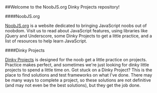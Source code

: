 ##Welcome to the NoobJS.org Dinky Projects repository!

####NoobJS.org

[NoobJS.org][1] is a website dedicated to bringing JavaScript noobs out of noobdom. Visit us to read about JavaScript features, using libraries like jQuery and Underscore, some Dinky Projects to get a little practice, and a list of resources to help learn JavaScript.

####Dinky Projects

[Dinky Projects][2] is designed for the noob get a little practice on projects. Practice makes perfect, and sometimes we're just looking for dinky little projects to spend a little time on. Got stuck on a Dinky Project? This is the place to find solutions and test frameworks on what I've done. There may be many ways to complete a project, so these solutions are not definitive (and may not even be the best solutions), but they get the job done.

[1]: www.noobjs.org
[2]: www.noobjs.org/#/projects